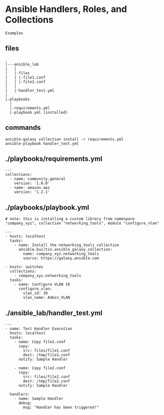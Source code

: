 # Ansible Handlers, Roles, and Collections

    Examples
    
## files

    .
    |---ansible_lab
    |   |
    |   |-files
    |   | |-file1.conf
    |   | |-file2.conf
    |   |
    |   |-handler_test.yml
    |   
    |-playbooks
      |
      |-requirements.yml
      |-playbook.yml (installed)
        
## commands

    ansible-galaxy collection install -r requirements.yml
    ansible-playbook handler_test.yml
    
## ./playbooks/requirements.yml

    ---
    collections:
      - name: community.general
        version: '1.0.0'
      - name: amazon.aws
        version: '1.2.1'
        
## ./playbooks/playbook.yml

    # note: this is installing a custom library from namespace "company_xyz", collection "networking_tools", module "configure_vlan"
    
    ---
    - hosts: localhost
      tasks:
        - name: Install the networking_tools collection
          ansible.builtin.ansible_galaxy_collection:
            name: company_xyz.networking_tools
            source: https://galaxy.ansible.com

    - hosts: switches
      collections:
        - company_xyz.networking_tools
      tasks:
        - name: Configure VLAN 10
          configure_vlan:
            vlan_id: 10
            vlan_name: Admin_VLAN
            
## ./ansible_lab/handler_test.yml

    ---
    - name: Test Handler Execution
      hosts: localhost
      tasks:
        - name: Copy file1.conf
          copy:
            src: files/file1.conf
            dest: /tmp/file1.conf
          notify: Sample Handler

        - name: Copy file2.conf
          copy:
            src: files/file2.conf
            dest: /tmp/file2.conf
          notify: Sample Handler

      handlers:
        - name: Sample Handler
          debug:
            msg: "Handler has been triggered!"
